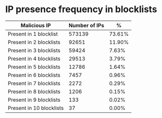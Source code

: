 # IP presence frequency in blocklists
| Malicious IP | Number of IPs | % |
|----|----|----|
| Present in 1 blocklist | 573139 | 73.61% |
| Present in 2 blocklists | 92651 | 11.90% |
| Present in 3 blocklists | 59424 | 7.63% |
| Present in 4 blocklists | 29513 | 3.79% |
| Present in 5 blocklists | 12786 | 1.64% |
| Present in 6 blocklists | 7457 | 0.96% |
| Present in 7 blocklists | 2272 | 0.29% |
| Present in 8 blocklists | 1206 | 0.15% |
| Present in 9 blocklists | 133 | 0.02% |
| Present in 10 blocklists | 37 | 0.00% |
